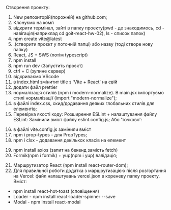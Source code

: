 Створення проекту:

1. New репозиторій(порожній) на github.com;
2. Клонуємо на комп
3. відкрити термінал, зайті в папку проекту(pwd - де знаходимось, cd -
   навігація(наприклад cd goit-react-hw-02), ls - список папок)
4. npm create vite@latest
5. .(створити проєкт у поточній папці) або назву (тоді створе нову папку)
6. React, JS + SWS (потім typescript)
7. npm install
8. npm run dev (Запустить проєкт)
9. ctrl + С (зупине сервер)
10. відкриваємо VScode
11. в index.html змінитит title з 'Vite + React' на свій
12. додати файл prettier
13. нормалізація стилів (npm i modern-normalize). В main.jsx імпортуємо стилі
    нормалізації (import "modern-normalize");
14. в файлі index.css, скид/додавання деяких глобальних стилів для елементів;
15. Перевірка якості коду: Розширення ESLint + налаштування файлу ESLint: Замінили вміст файлу eslint.config.js; Або 'точково':
<!-- rules: {
...
"react/prop-types": 0,
...
} -->
16. в файлі vite.config.js замінили вміст
17. npm i prop-types - для PropTypes;
18. npm i clsx - додавання декількох класів на елемент
<!--  -->
19. npm install axios (запит на бекенд замість fetch)
20. Formik(npm i formik) + yup(npm i yup) валідація;
<!--h/w-5  -->
21. Маршрутизатор React (npm install react-router-dom);
22. Для правильної роботи додатка з маршрутизацією після розгортання на Vercel: файл налаштувань vercel.json в кореневу папку проекту. Вміст:
<!-- {
  "rewrites":  [
    {"source": "/(.*)", "destination": "/"}
  ]
} -->

<!-- Видалити????? -->

- npm install react-hot-toast (сповіщення)
- Loader - npm install react-loader-spinner --save
- Modal - npm install react-modal

